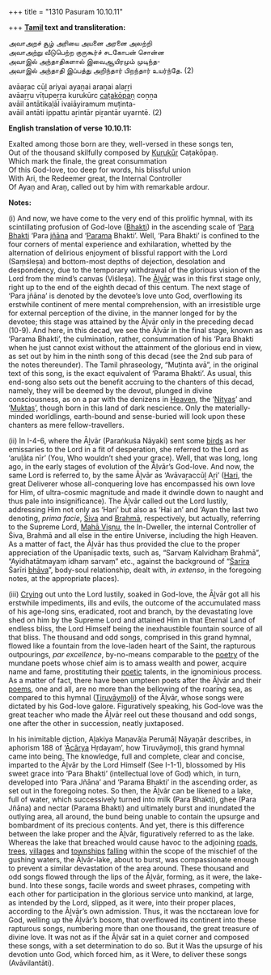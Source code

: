 +++
title = "1310 Pasuram 10.10.11"

+++
**[Tamil](/definition/tamil#history "show Tamil definitions") text and transliteration:**

அவாஅறச் சூழ் அரியை அயனை அரனை அலற்றி  
அவாஅற்று வீடுபெற்ற குருகூர்ச் சடகோபன் சொன்ன  
அவாஇல் அந்தாதிகளால் இவைஆயிரமும் முடிந்த-  
அவாஇல் அந்தாதி இப்பத்து அறிந்தார் பிறந்தார் உயர்ந்தே. (2)

avāaṟac cūḻ ariyai ayaṉai araṉai alaṟṟi  
avāaṟṟu vīṭupeṟṟa kurukūrc [caṭakōpaṉ](/definition/catakopan#vaishnavism "show caṭakōpaṉ definitions") coṉṉa  
avāil antātikaḷāl ivaiāyiramum muṭinta-  
avāil antāti ippattu aṟintār piṟantār uyarntē. (2)

**English translation of verse 10.10.11:**

Exalted among those born are they, well-versed in these songs ten,  
Out of the thousand skilfully composed by [Kurukūr](/definition/kurukur#vaishnavism "show Kurukūr definitions") Caṭakōpaṉ.  
Which mark the finale, the great consummation  
Of this God-love, too deep for words, his blissful union  
With Ari, the Redeemer great, the Internal Controller  
Of Ayaṉ and Araṉ, called out by him with remarkable ardour.

**Notes:**

\(i\) And now, we have come to the very end of this prolific hymnal, with its scintillating profusion of God-love ([Bhakti](/definition/bhakti#vaishnavism "show Bhakti definitions")) in the ascending scale of ‘[Para Bhakti](/definition/parabhakti#vaishnavism "show Para Bhakti definitions") ‘Para [jñāna](/definition/jnana#vaishnavism "show jñāna definitions") and ‘[Parama](/definition/parama#vaishnavism "show Parama definitions") Bhakti’. Well, ‘Para Bhakti’ is confined to the four corners of mental experience and exhilaration, whetted by the alternation of delirious enjoyment of blissful rapport with the Lord (Saṃśleṣa) and bottom-most depths of dejection, desolation and despondency, due to the temporary withdrawal of the glorious vision of the Lord from the mind’s canvas (Viśleṣa). The [Āḻvār](/definition/aḻvar#vaishnavism "show Āḻvār definitions") was in this first stage only, right up to the end of the eighth decad of this centum. The next stage of ‘Para jñāna’ is denoted by the devotee’s love unto God, overflowing its erstwhile continent of mere mental comprehension, with an irresistible urge for external perception of the divine, in the manner longed for by the devotee; this stage was attained by the Āḻvār only in the preceding decad (10-9). And here, in this decad, we see the Āḻvār in the final stage, known as ‘Parama Bhakti’, the culmination, rather, consummation of his ‘Para Bhakti when he just cannot exist without the attainment of the glorious end in view, as set out by him in the ninth song of this decad (see the 2nd sub para of the notes thereunder). The Tamil phraseology, “Muṭinta avā”, in the original text of this song, is the exact equivalent of ‘Parama Bhakti’. As usual, this end-song also sets out the benefit accruing to the chanters of this decad, namely, they will be deemed by the devout, plunged in divine consciousness, as on a par with the denizens in [Heaven](/definition/heaven#history "show Heaven definitions"), the ‘[Nityas](/definition/nitya#vaishnavism "show Nityas definitions")’ and ‘[Muktas](/definition/mukta#vaishnavism "show Muktas definitions")’, though born in this land of dark nescience. Only the materially-minded worldlings, earth-bound and sense-buried will look upon these chanters as mere fellow-travellers.

\(ii\) In I-4-6, where the Āḻvār (Paraṅkuśa Nāyakī) sent some [birds](/definition/bird#history "show birds definitions") as her emissaries to the Lord in a fit of desperation, she referred to the Lord as ‘aruḷāta nīr’ (You, Who wouldn’t shed your grace). Well, that was long, long ago, in the early stages of evolution of the Āḻvār’s God-love. And now, the same Lord is referred to, by the same Āḻvār as ‘Avāvaṟaccūḻ Aṟi’ ([Hari](/definition/hari#vaishnavism "show Hari definitions"), the great Deliverer whose all-conquering love has encompassed his own love for Him, of ultra-cosmic magnitude and made it dwindle down to naught and thus pale into insignificance). The Āḻvār called out the Lord lustily, addressing Him not only as ‘Hari’ but also as ‘Hai an’ and ‘Ayan the last two denoting, *prima facie*, [Śiva](/definition/shiva#vaishnavism "show Śiva definitions") and [Brahmā](/definition/brahma#vaishnavism "show Brahmā definitions"), respectively, but actually, referring to the Supreme Lord, [Mahā Viṣṇu](/definition/mahavishnu#vaishnavism "show Mahā Viṣṇu definitions"), the In-Dweller, the internal Controller of Śiva, Brahmā and all else in the entire Universe, including the high Heaven. As a matter of fact, the Āḻvār has thus provided the clue to the proper appreciation of the Upaniṣadic texts, such as, “Sarvaṃ Kalvidhaṃ Brahmā”, “Ayidhatātmayaṃ idhaṃ sarvaṃ” etc., against the background of “[Śarīra](/definition/sharira#vaishnavism "show Śarīra definitions") Śarīri [bhāva](/definition/bhava#vaishnavism "show bhāva definitions")”, body-soul relationship, dealt with, *in extenso*, in the foregoing notes, at the appropriate places).

\(iii\) [Crying](/definition/crying#history "show Crying definitions") out unto the Lord lustily, soaked in God-love, the Āḻvār got all his erstwhile impediments, ills and evils, the outcome of the accumulated mass of his age-long sins, eradicated, root and branch, by the devastating love shed on him by the Supreme Lord and attained Him in that Eternal Land of endless bliss, the Lord Himself being the inexhaustible fountain source of all that bliss. The thousand and odd songs, comprised in this grand hymnal, flowed like a fountain from the love-laden heart of the Saint, the rapturous outpourings, *par excellence*, by-no-means comparable to the [poetry](/definition/poetry#history "show poetry definitions") of the mundane poets whose chief aim is to amass wealth and power, acquire name and fame, prostituting their [poetic](/definition/poetry#history "show poetic definitions") talents, in the ignominious process. As a matter of fact, there have been umpteen poets after the Āḻvār and their [poems](/definition/poem#history "show poems definitions"), one and all, are no more than the bellowing of the roaring sea, as compared to this hymnal ([Tiruvāymoḻi](/definition/tiruvaymoli#vaishnavism "show Tiruvāymoḻi definitions")) of the Āḻvār, whose songs were dictated by his God-love galore. Figuratively speaking, his God-love was the great teacher who made the Āḻvār reel out these thousand and odd songs, one after the other in succession, neatly juxtaposed.

In his inimitable diction, Aḻakiya Maṇavāḷa Perumāḷ Nāyaṉār describes, in aphorism 188 of ‘[Ācārya](/definition/acarya#vaishnavism "show Ācārya definitions") Hṛdayam’, how Tiruvāymoḻi, this grand hymnal came into being. The knowledge, full and complete, clear and concise, imparted to the Āḻvār by the Lord Himself (See I-1-1), blossomed by His sweet grace into ‘Para Bhakti’ (intellectual love of God) which, in turn, developed into ‘Para Jñāna’ and ‘Parama Bhakti’ in the ascending order, as set out in the foregoing notes. So then, the Āḻvār can be likened to a lake, full of water, which successively turned into milk (Para Bhakti), ghee (Para Jñāna) and nectar (Parama Bhakti) and ultimately burst and inundated the outlying area, all around, the bund being unable to contain the upsurge and bombardment of its precious contents. And yet, there is this difference between the lake proper and the Āḻvār, figuratively referred to as the lake. Whereas the lake that breached would cause havoc to the adjoining [roads](/definition/road#history "show roads definitions"), [trees](/definition/tree#history "show trees definitions"), [villages](/definition/village#history "show villages definitions") and [townships](/definition/township#history "show townships definitions") [falling](/definition/falling#history "show falling definitions") within the scope of the mischief of the gushing waters, the Āḻvār-lake, about to burst, was compassionate enough to prevent a similar devastation of the area around. These thousand and odd songs flowed through the lips of the Āḻvār, forming, as it were, the lake-bund. Into these songs, facile words and sweet phrases, competing with each other for participation in the glorious service unto mankind, at large, as intended by the Lord, slipped, as it were, into their proper places, according to the Āḻvār’s own admission. Thus, it was the ncctarean love for God, welling up the Āḻvār’s bosom, that overflowed its continent into these rapturous songs, numbering more than one thousand, the great treasure of divine love. It was not as if the Āḻvār sat in a quiet corner and composed these songs, with a set determination to do so. But it Was the upsurge of his devotion unto God, which forced him, as it Were, to deliver these songs (Avāvilantāti).


